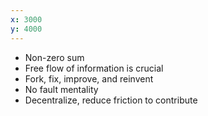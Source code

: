 ```yaml
---
x: 3000
y: 4000
---
```


* Non-zero sum
* Free flow of information is crucial
* Fork, fix, improve, and reinvent
* No fault mentality
* Decentralize, reduce friction to contribute
